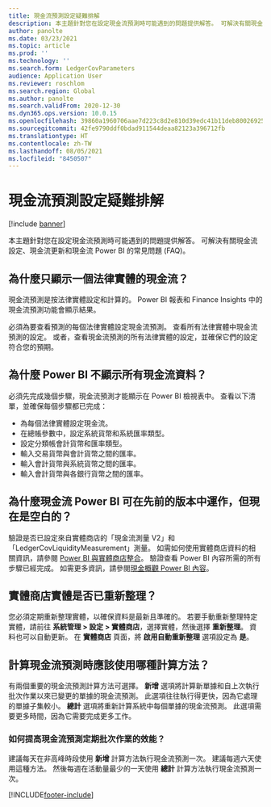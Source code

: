 ```yaml
---
title: 現金流預測設定疑難排解
description: 本主題針對您在設定現金流預測時可能遇到的問題提供解答。 可解決有關現金流設定、現金流更新和現金流 Power BI 的常見問題 (FAQ)。
author: panolte
ms.date: 03/23/2021
ms.topic: article
ms.prod: ''
ms.technology: ''
ms.search.form: LedgerCovParameters
audience: Application User
ms.reviewer: roschlom
ms.search.region: Global
ms.author: panolte
ms.search.validFrom: 2020-12-30
ms.dyn365.ops.version: 10.0.15
ms.openlocfilehash: 39860a1960706aae7d223c8d2e810d39edc41b11deb80026925e6655f8e23ee8
ms.sourcegitcommit: 42fe9790ddf0bdad911544deaa82123a396712fb
ms.translationtype: HT
ms.contentlocale: zh-TW
ms.lasthandoff: 08/05/2021
ms.locfileid: "8450507"
---
```

# <a name="troubleshoot-cash-flow-forecasting-setup"></a>現金流預測設定疑難排解

[!include [banner](../includes/banner.md)]

本主題針對您在設定現金流預測時可能遇到的問題提供解答。 可解決有關現金流設定、現金流更新和現金流 Power BI 的常見問題 (FAQ)。

## <a name="why-is-cash-flow-shown-for-only-one-legal-entity"></a>為什麼只顯示一個法律實體的現金流？

現金流預測是按法律實體設定和計算的。 Power BI 報表和 Finance Insights 中的現金流預測功能會顯示結果。

必須為要查看預測的每個法律實體設定現金流預測。 查看所有法律實體中現金流預測的設定。 或者，查看現金流預測的所有法律實體的設定，並確保它們的設定符合您的預期。

## <a name="why-doesnt-power-bi-show-all-the-cash-flow-data"></a>為什麼 Power BI 不顯示所有現金流資料？

必須先完成幾個步驟，現金流預測才能顯示在 Power BI 檢視表中。 查看以下清單，並確保每個步驟都已完成：

- 為每個法律實體設定現金流。
- 在總帳參數中，設定系統貨幣和系統匯率類型。
- 設定分類帳會計貨幣和匯率類型。
- 輸入交易貨幣與會計貨幣之間的匯率。
- 輸入會計貨幣與系統貨幣之間的匯率。
- 輸入會計貨幣與各銀行貨幣之間的匯率。

## <a name="why-did-cash-flow-power-bi-work-in-previous-versions-but-is-now-blank"></a>為什麼現金流 Power BI 可在先前的版本中運作，但現在是空白的？

驗證是否已設定來自實體商店的「現金流測量 V2」和「LedgerCovLiquidityMeasurement」測量。 如需如何使用實體商店資料的相關資訊，請參閱 [Power BI 與實體商店整合](../../fin-ops-core/dev-itpro/analytics/power-bi-integration-entity-store.md)。 驗證查看 Power BI 內容所需的所有步驟已經完成。 如需更多資訊，請參閱[現金概觀 Power BI 內容](Cash-Overview-Power-BI-content.md)。

## <a name="have-the-entity-store-entities-been-refreshed"></a>實體商店實體是否已重新整理？

您必須定期重新整理實體，以確保資料是最新且準確的。 若要手動重新整理特定實體，請前往 **系統管理 \> 設定 \> 實體商店**，選擇實體，然後選擇 **重新整理**。 資料也可以自動更新。 在 **實體商店** 頁面，將 **啟用自動重新整理** 選項設定為 **是**。

## <a name="which-calculation-method-should-be-used-when-calculating-cash-flow-forecasts"></a>計算現金流預測時應該使用哪種計算方法？

有兩個重要的現金流預測計算方法可選擇。 **新增** 選項將計算新單據和自上次執行批次作業以來已變更的單據的現金流預測。 此選項往往執行得更快，因為它處理的單據子集較小。 **總計** 選項將重新計算系統中每個單據的現金流預測。 此選項需要更多時間，因為它需要完成更多工作。

### <a name="how-do-i-improve-the-performance-of-the-cash-flow-forecasting-recurring-batch-job"></a>如何提高現金流預測定期批次作業的效能？

建議每天在非高峰時段使用 **新增** 計算方法執行現金流預測一次。 建議每週六天使用這種方法。 然後每週在活動量最少的一天使用 **總計** 計算方法執行現金流預測一次。

[!INCLUDE[footer-include](../../includes/footer-banner.md)]

